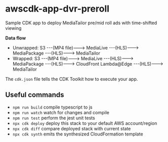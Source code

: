 # awscdk-app-dvr-preroll

Sample CDK app to deploy MediaTailor pre/mid roll ads with time-shifted viewing

**Data flow**
* Unwrapped: S3 ---(MP4 file)---> MediaLive ---(HLS)---> MediaPackage ---(HLS)---> MediaTailor
* Wrapped: S3 ---(MP4 file)---> MediaLive ---(HLS)---> MediaPackage ---(HLS)---> CloudFront Lambda@Edge ---(HLS)---> MediaTailor

The `cdk.json` file tells the CDK Toolkit how to execute your app.

## Useful commands

* `npm run build`   compile typescript to js
* `npm run watch`   watch for changes and compile
* `npm run test`    perform the jest unit tests
* `npx cdk deploy`  deploy this stack to your default AWS account/region
* `npx cdk diff`    compare deployed stack with current state
* `npx cdk synth`   emits the synthesized CloudFormation template
